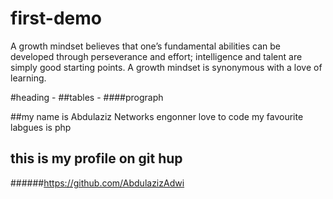 # first-demo
 
 A growth mindset believes that one’s fundamental abilities can be developed through perseverance and effort; intelligence and talent are simply good starting points. A growth mindset is synonymous with a love of learning.
 
 #heading - ##tables - ####prograph 
 
 ##my name is Abdulaziz Networks engonner love to code my favourite labgues is php 
 
 ## this is my profile on git hup 
 
 
 ######https://github.com/AbdulazizAdwi 
